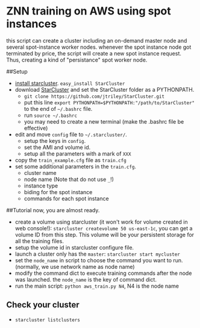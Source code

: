 ZNN training on AWS using spot instances
===
this script can create a cluster including an on-demand master node and several spot-instance worker nodes. whenever the spot instance node got terminated by price, the script will create a new spot instance request. Thus, creating a kind of "persistance" spot worker node.

##Setup

* [install starcluster](http://star.mit.edu/cluster/docs/latest/installation.html). `easy_install StarCluster`
* download [StarCluster](https://github.com/jtriley/StarCluster) and set the StarCluster folder as a PYTHONPATH.
  * ``git clone https://github.com/jtriley/StarCluster.git``
  * put this line `export PYTHONPATH=$PYTHONPATH:"/path/to/StarCluster"` to the end of `~/.bashrc` file.
  * run `source ~/.bashrc`
  * you may need to create a new terminal (make the .bashrc file be effective)
* edit and move `config` file to `~/.starcluster/`.
  * setup the keys in `config`.
  * set the AMI and volume id.
  * setup all the parameters with a mark of `XXX`
* copy the `train_example.cfg` file as `train.cfg`
* set some additional parameters in the `train.cfg`.
    * cluster name
    * node name (Note that do not use `_`!)
    * instance type
    * biding for the spot instance
    * commands for each spot instance

##Tutorial
now, you are almost ready. 
* create a volume using starcluster (it won't work for volume created in web console!): `starcluster createvolume 50 us-east-1c`, you can get a volume ID from this step. This volume will be your persistent storage for all the training files.
* setup the volume id in starcluster configure file.
* launch a cluster only has the `master`: `starcluster start mycluster`
* set the `node_name` in script to choose the command you want to run. (normally, we use network name as node name)
* modify the command dict to execute training commands after the node was launched. the `node_name` is the key of command dict.
* run the main script: `python aws_train.py N4`, N4 is the node name

## Check your cluster
* `starcluster listclusters`
